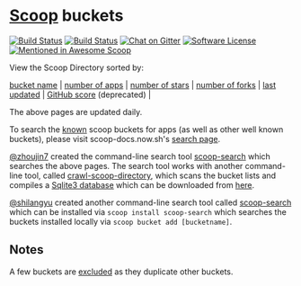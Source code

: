 # [Scoop](https://scoop.sh/) buckets
[![Build Status](https://travis-ci.org/rasa/scoop-directory.svg)](https://travis-ci.org/rasa/scoop-directory "Build status")  [![Build Status](https://ci.appveyor.com/api/projects/status/github/rasa/scoop-directory?svg=true)](https://ci.appveyor.com/project/rasa/scoop-directory "Build Status")  [![Chat on Gitter](https://badges.gitter.im/lukesampson/scoop.svg)](https://gitter.im/lukesampson/scoop)  [![Software License](https://img.shields.io/badge/license-MIT-brightgreen.svg?style=flat-square)](LICENSE)  [![Mentioned in Awesome Scoop](https://awesome.re/mentioned-badge.svg)](https://github.com/h404bi/awesome-scoop/blob/master/README.md "Awesome Scoop")

View the Scoop Directory sorted by:

[bucket name](https://rasa.github.io/scoop-directory/by-bucket) | [number of apps](https://rasa.github.io/scoop-directory/by-apps) | [number of stars](https://rasa.github.io/scoop-directory/by-stars) | [number of forks](https://rasa.github.io/scoop-directory/by-forks) | [last updated](https://rasa.github.io/scoop-directory/by-date-updated) | [GitHub score](https://rasa.github.io/scoop-directory/by-score) (deprecated) | 

The above pages are updated daily.

To search the [known](https://github.com/lukesampson/scoop#known-application-buckets) scoop buckets for apps (as well as other well known buckets), please visit scoop-docs.now.sh's [search page](https://scoop-docs.now.sh/apps/).

[@zhoujin7](https://github.com/zhoujin7) created the command-line search tool [scoop-search](https://github.com/zhoujin7/scoop-search) which searches the above pages. The search tool works with another command-line tool, called [crawl-scoop-directory](https://github.com/zhoujin7/crawl-scoop-directory), which scans the bucket lists and compiles a [Sqlite3 database](https://github.com/zhoujin7/crawl-scoop-directory/blob/master/scoop_directory.db) which can be downloaded from [here](https://github.com/zhoujin7/crawl-scoop-directory/raw/master/scoop_directory.db).

[@shilangyu](https://github.com/shilangyu) created another command-line search tool called [scoop-search](https://github.com/shilangyu/scoop-search) which can be installed via `scoop install scoop-search` which searches the buckets installed locally via `scoop bucket add [bucketname]`.

## Notes

A few buckets are [excluded](https://github.com/rasa/scoop-directory/blob/master/maintenance/github-crawler.py#L135) as they duplicate other buckets.
